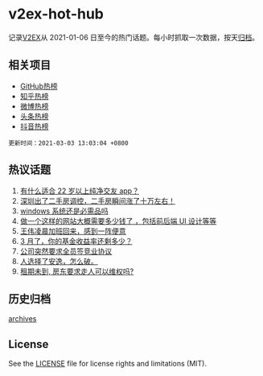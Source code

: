 # v2ex-hot-hub

 记录[V2EX](https://www.v2ex.com/)从 2021-01-06 日至今的热门话题。每小时抓取一次数据，按天[归档](archives)。
 
 ## 相关项目

- [GitHub热榜](https://github.com/snaildev/github-hot-hub)
- [知乎热榜](https://github.com/snaildev/zhihu-hot-hub)
- [微博热榜](https://github.com/snaildev/weibo-hot-hub)
- [头条热榜](https://github.com/snaildev/toutiao-hot-hub)
- [抖音热榜](https://github.com/snaildev/douyin-hot-hub)


 `更新时间：2021-03-03 13:03:04 +0800`

## 热议话题

1. [有什么适合 22 岁以上纯净交友 app？](https://www.v2ex.com/t/757758)
1. [深圳出了二手房调控，二手房瞬间涨了十万左右！](https://www.v2ex.com/t/757699)
1. [windows 系统还是必需品吗](https://www.v2ex.com/t/757626)
1. [做一个这样的网站大概需要多少钱了 ，包括前后端 UI 设计等等](https://www.v2ex.com/t/757895)
1. [王伟凌晨加班回来，感到一阵便意](https://www.v2ex.com/t/757833)
1. [3 月了，你的基金收益率还剩多少？](https://www.v2ex.com/t/757669)
1. [公司突然要求全员签竞业协议](https://www.v2ex.com/t/757875)
1. [人选择了安逸，怎么破。](https://www.v2ex.com/t/757841)
1. [租期未到, 房东要求走人可以维权吗?](https://www.v2ex.com/t/757623)

## 历史归档

[archives](archives)

## License

See the [LICENSE](LICENSE) file for license rights and limitations (MIT).

